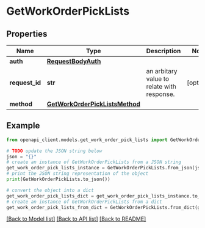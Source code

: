 # GetWorkOrderPickLists


## Properties

Name | Type | Description | Notes
------------ | ------------- | ------------- | -------------
**auth** | [**RequestBodyAuth**](RequestBodyAuth.md) |  | 
**request_id** | **str** | an arbitary value to relate with response. | [optional] 
**method** | [**GetWorkOrderPickListsMethod**](GetWorkOrderPickListsMethod.md) |  | 

## Example

```python
from openapi_client.models.get_work_order_pick_lists import GetWorkOrderPickLists

# TODO update the JSON string below
json = "{}"
# create an instance of GetWorkOrderPickLists from a JSON string
get_work_order_pick_lists_instance = GetWorkOrderPickLists.from_json(json)
# print the JSON string representation of the object
print(GetWorkOrderPickLists.to_json())

# convert the object into a dict
get_work_order_pick_lists_dict = get_work_order_pick_lists_instance.to_dict()
# create an instance of GetWorkOrderPickLists from a dict
get_work_order_pick_lists_from_dict = GetWorkOrderPickLists.from_dict(get_work_order_pick_lists_dict)
```
[[Back to Model list]](../README.md#documentation-for-models) [[Back to API list]](../README.md#documentation-for-api-endpoints) [[Back to README]](../README.md)


